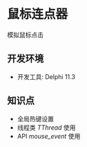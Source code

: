 # 鼠标连点器
模拟鼠标点击



## 开发环境

- 开发工具: Delphi 11.3

## 知识点
- 全局热键设置
- 线程类 *TThread* 使用
- API *mouse_event* 使用
